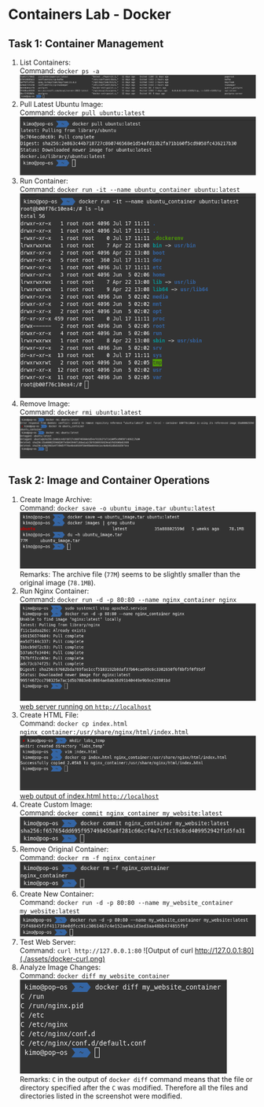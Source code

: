 # Containers Lab - Docker

## Task 1: Container Management

1. List Containers:  
    Command: `docker ps -a`
   ![Output of docker ps -a](./assets/docker-ps.png)
2. Pull Latest Ubuntu Image:  
    Command: `docker pull ubuntu:latest`
   ![Output of docker pull ubuntu:latest](./assets/docker-pull-ubuntu.png)
3. Run Container:  
   Command: `docker run -it --name ubuntu_container ubuntu:latest`
   ![Output of docker run -it --name ubuntu_container ubuntu:latest](./assets/docker-run-ubuntu.png)
4. Remove Image:  
   Command: `docker rmi ubuntu:latest`
   ![Output of docker rmi ubuntu:latest](./assets/docker-rmi-ubuntu.png)

## Task 2: Image and Container Operations

1. Create Image Archive:  
    Command: `docker save -o ubuntu_image.tar ubuntu:latest`
   ![Output of docker save -o ubuntu_image.tar ubuntu:latest](./assets/docker-save-compare.png)
   Remarks: The archive file (`77M`) seems to be slightly smaller than the original image (`78.1MB`).
2. Run Nginx Container:  
   Command: `docker run -d -p 80:80 --name nginx_container nginx`
   ![Output of docker run -d -p 80:80 --name nginx_container nginx](./assets/docker-nginx.png)
   [web server running on `http://localhost`](./assets/docker-nginx-web-ref.png)
3. Create HTML File:  
    Command: `docker cp index.html nginx_container:/usr/share/nginx/html/index.html`
   ![Output of docker cp index.html nginx_container:/usr/share/nginx/html/index.html](./assets/docker-cp-nginx-index.png)
   [web output of index.html `http://localhost`](./assets/docker-cp-nginx-index-web-ref.png)
4. Create Custom Image:  
    Command: `docker commit nginx_container my_website:latest`
   ![Output of docker commit nginx_container my_website:latest](./assets/docker-commit.png)
5. Remove Original Container:  
   Command: `docker rm -f nginx_container`
   ![Output of docker rm -f nginx_container](./assets/docker-rm-nginx.png)
6. Create New Container:  
    Command: `docker run -d -p 80:80 --name my_website_container my_website:latest`
   ![Output of docker run -d -p 80:80 --name my_website_container my_website:latest](./assets/docker-run-my-website.png)
7. Test Web Server:  
    Command: `curl http://127.0.0.1:80`
   ![Output of curl http://127.0.0.1:80](./assets/docker-curl.png)
8. Analyze Image Changes:  
    Command: `docker diff my_website_container`
   ![Output of docker diff my_website_container](./assets/docker-diff.png)  
   Remarks: `C` in the output of `docker diff` command means that the file or directory specified after the `C` was modified. Therefore all the files and directories listed in the screenshot were modified.
